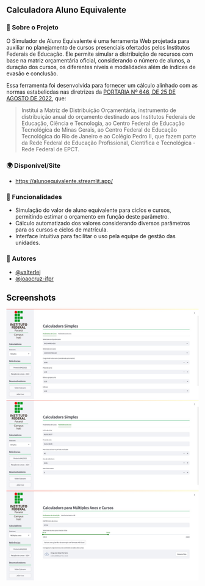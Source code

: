 ## Calculadora Aluno Equivalente 
### 📌 Sobre o Projeto
O Simulador de Aluno Equivalente é uma ferramenta Web projetada para auxiliar no planejamento de cursos presenciais ofertados pelos Institutos Federais de Educação. Ele permite simular a distribuição de recursos com base na matriz orçamentária oficial, considerando o número de alunos, a duração dos cursos, os diferentes níveis e modalidades além de índices de evasão e conclusão.

Essa ferramenta foi desenvolvida para fornecer um cálculo alinhado com as normas estabelicdas nas diretrizes da [PORTARIA Nº 646, DE 25 DE AGOSTO DE 2022](https://www.in.gov.br/en/web/dou/-/portaria-n-646-de-25-de-agosto-de-2022-*-430796902), que: 

> Institui a Matriz de Distribuição Orçamentária, instrumento de distribuição anual do orçamento destinado aos Institutos Federais de Educação, Ciência e Tecnologia, ao Centro Federal de Educação Tecnológica de Minas Gerais, ao Centro Federal de Educação Tecnológica do Rio de Janeiro e ao Colégio Pedro II, que fazem parte da Rede Federal de Educação Profissional, Científica e Tecnológica - Rede Federal de EPCT.


### 🌍 Disponível/Site
 - https://alunoequivalente.streamlit.app/



### 🚀 Funcionalidades

* Simulação do valor de aluno equivalente para ciclos e cursos, permitindo estimar o orçamento em função deste parâmetro.
* Cálculo automatizado dos valores considerando diversos parâmetros para os cursos e ciclos de matrícula.
* Interface intuitiva para facilitar o uso pela equipe de gestão das unidades.

### 👥 Autores
- [@valterlej](https://github.com/valterlej)
- [@joaocruz-ifpr](https://github.com/joaocruz-ifpr)



## Screenshots
<p align="center">
<img src="/telas/screen_01.jpeg?raw=true" alt="Screen_01" width="800">
<img src="/telas/screen_02.jpeg?raw=true" alt="Screen_02" width="800">
<img src="/telas/screen_03.jpeg?raw=true" alt="Screen_03" width="800">
</p>
